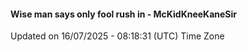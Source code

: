 #### Wise man says only fool rush in - McKidKneeKaneSir
Updated on 16/07/2025 - 08:18:31 (UTC) Time Zone
